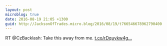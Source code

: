 ```yaml
---
layout: post
microblog: true
date: 2016-08-19 21:05 +1300
guid: http://JacksonOfTrades.micro.blog/2016/08/19/t766546678962790400.html
---
```

RT @CzBacklash: Take this away from me. [t.co/rDquykw4g...](https://t.co/rDquykw4g1)
